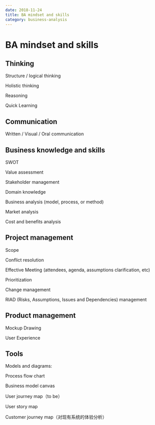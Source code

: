 ```yaml
---
date: 2018-11-24
title: BA mindset and skills
category: business-analysis
---
```

# BA mindset and skills

## Thinking

Structure / logical thinking

Holistic thinking

Reasoning

Quick Learning

## Communication

Written / Visual / Oral communication

## Business knowledge and skills

SWOT

Value assessment

Stakeholder management

Domain knowledge

Business analysis (model, process, or method)

Market analysis

Cost and benefits analysis

## Project management

Scope

Conflict resolution

Effective Meeting (attendees, agenda, assumptions clarification, etc)

Prioritization

Change management

RIAD (Risks, Assumptions, Issues and Dependencies) management

## **Product management**

Mockup Drawing

User Experience

## **Tools**

Models and diagrams:

Process flow chart

Business model canvas

User journey map（to be）

User story map

Customer journey map（对现有系统的体验分析）
